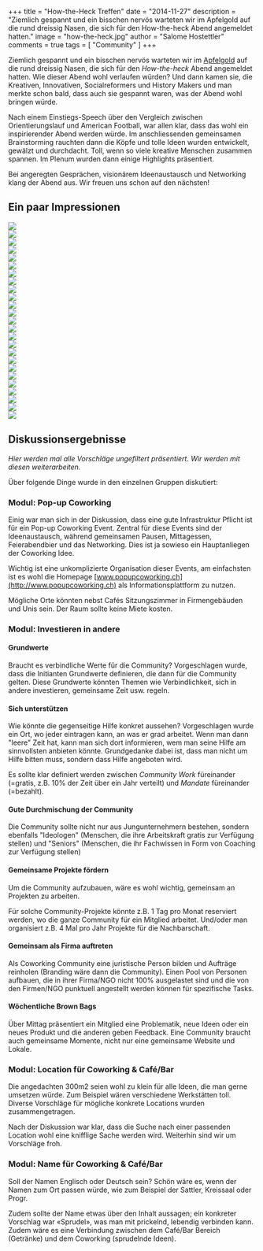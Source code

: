 +++
title = "How-the-Heck Treffen"
date = "2014-11-27"
description = "Ziemlich gespannt und ein bisschen nervös warteten wir im Apfelgold auf die rund dreissig Nasen, die sich für den How-the-heck Abend angemeldet hatten."
image = "how-the-heck.jpg"
author = "Salome Hostettler"
comments = true
tags = [ "Community" ]
+++

Ziemlich gespannt und ein bisschen nervös warteten wir im [Apfelgold](http://www.apfelgold.ch) auf die rund dreissig Nasen, die sich für den *How-the-heck* Abend angemeldet hatten. Wie dieser Abend wohl verlaufen würden? Und dann kamen sie, die Kreativen, Innovativen, Socialreformers und History Makers und man merkte schon bald, dass auch sie gespannt waren, was der Abend wohl bringen würde. 

Nach einem Einstiegs-Speech über den Vergleich zwischen Orientierungslauf und American Football, war allen klar, dass das wohl ein inspirierender Abend werden würde. Im anschliessenden gemeinsamen Brainstorming rauchten dann die Köpfe und tolle Ideen wurden entwickelt, gewälzt und durchdacht. Toll, wenn so viele kreative Menschen zusammen spannen. Im Plenum wurden dann einige Highlights präsentiert.

Bei angeregten Gesprächen, visionärem Ideenaustausch und Networking klang der Abend aus. Wir freuen uns schon auf den nächsten!


## Ein paar Impressionen

<div class="blog-posts-carousel-alt" style="width: 720px;">
  <div>
    <img src="how-the-heck-01.jpg">
  </div>
  <div>
    <img src="how-the-heck-02.jpg">
  </div>
  <div>
    <img src="how-the-heck-03.jpg">
  </div>
  <div>
    <img src="how-the-heck-04.jpg">
  </div>
  <div>
    <img src="how-the-heck-05.jpg">
  </div>
  <div>
    <img src="how-the-heck-06.jpg">
  </div>
  <div>
    <img src="how-the-heck-07.jpg">
  </div>
  <div>
    <img src="how-the-heck-08.jpg">
  </div>
  <div>
    <img src="how-the-heck-09.jpg">
  </div>
  <div>
    <img src="how-the-heck-10.jpg">
  </div>
  <div>
    <img src="how-the-heck-11.jpg">
  </div>
  <div>
    <img src="how-the-heck-12.jpg">
  </div>
  <div>
    <img src="how-the-heck-13.jpg">
  </div>
  <div>
    <img src="how-the-heck-14.jpg">
  </div>
  <div>
    <img src="how-the-heck-15.jpg">
  </div>
  <div>
    <img src="how-the-heck-16.jpg">
  </div>
  <div>
    <img src="how-the-heck-17.jpg">
  </div>
  <div>
    <img src="how-the-heck-18.jpg">
  </div>
  <div>
    <img src="how-the-heck-19.jpg">
  </div>
  <div>
    <img src="how-the-heck-20.jpg">
  </div>
  <div>
    <img src="how-the-heck-21.jpg">
  </div>
  <div>
    <img src="how-the-heck-22.jpg">
  </div>
  <div>
    <img src="how-the-heck-23.jpg">
  </div>
  <div>
    <img src="how-the-heck-24.jpg">
  </div>
  <div>
    <img src="how-the-heck-25.jpg">
  </div>
</div>


## Diskussionsergebnisse

*Hier werden mal alle Vorschläge ungefiltert präsentiert. Wir werden mit diesen weiterarbeiten.*

Über folgende Dinge wurde in den einzelnen Gruppen diskutiert:


### Modul: Pop-up Coworking

Einig war man sich in der Diskussion, dass eine gute Infrastruktur Pflicht ist für ein Pop-up Coworking Event. Zentral für diese Events sind der Ideenaustausch, während gemeinsamen Pausen, Mittagessen, Feierabendbier und das Networking. Dies ist ja sowieso ein Hauptanliegen der Coworking Idee.

Wichtig ist eine unkomplizierte Organisation dieser Events, am einfachsten ist es wohl die Homepage [www.popupcoworking.ch](http://www.popupcoworking.ch) als Informationsplattform zu nutzen. 

Mögliche Orte könnten nebst Cafés Sitzungszimmer in Firmengebäuden und Unis sein. Der Raum sollte keine Miete kosten.


### Modul: Investieren in andere

#### Grundwerte

Braucht es verbindliche Werte für die Community? Vorgeschlagen wurde, dass die Initianten Grundwerte definieren, die dann für die Community gelten. Diese Grundwerte könnten Themen wie Verbindlichkeit, sich in andere investieren, gemeinsame Zeit usw. regeln.


#### Sich unterstützen

Wie könnte die gegenseitige Hilfe konkret aussehen? Vorgeschlagen wurde ein Ort, wo jeder eintragen kann, an was er grad arbeitet. Wenn man dann "leere" Zeit hat, kann man sich dort informieren, wem man seine Hilfe am sinnvollsten anbieten könnte. Grundgedanke dabei ist, dass man nicht um Hilfe bitten muss, sondern dass Hilfe angeboten wird. 

Es sollte klar definiert werden zwischen *Community Work* füreinander (=gratis, z.B. 10% der Zeit über ein Jahr verteilt) und *Mandate* füreinander (=bezahlt).


#### Gute Durchmischung der Community

Die Community sollte nicht nur aus Jungunternehmern bestehen, sondern ebenfalls "Ideologen" (Menschen, die ihre Arbeitskraft gratis zur Verfügung stellen) und "Seniors" (Menschen, die ihr Fachwissen in Form von Coaching zur Verfügung stellen)


#### Gemeinsame Projekte fördern

Um die Community aufzubauen, wäre es wohl wichtig, gemeinsam an Projekten zu arbeiten.

Für solche Community-Projekte könnte z.B. 1 Tag pro Monat reserviert werden, wo die ganze Community für ein Mitglied arbeitet. Und/oder man organisiert z.B. 4 Mal pro Jahr Projekte für die Nachbarschaft. 


#### Gemeinsam als Firma auftreten

Als Coworking Community eine juristische Person bilden und Aufträge reinholen (Branding wäre dann die Community). Einen Pool von Personen aufbauen, die in ihrer Firma/NGO nicht 100% ausgelastet sind und die von den Firmen/NGO punktuell angestellt werden können für spezifische Tasks.


#### Wöchentliche Brown Bags

Über Mittag präsentiert ein Mitglied eine Problematik, neue Ideen oder ein neues Produkt und die anderen geben Feedback. Eine Community braucht auch gemeinsame Momente, nicht nur eine gemeinsame Website und Lokale.


### Modul: Location für Coworking & Café/Bar

Die angedachten 300m2 seien wohl zu klein für alle Ideen, die man gerne umsetzen würde. Zum Beispiel wären verschiedene Werkstätten toll. Diverse Vorschläge für mögliche konkrete Locations wurden zusammengetragen. 

Nach der Diskussion war klar, dass die Suche nach einer passenden Location wohl eine knifflige Sache werden wird. Weiterhin sind wir um Vorschläge froh. 


### Modul: Name für Coworking & Café/Bar

Soll der Namen Englisch oder Deutsch sein? Schön wäre es, wenn der Namen zum Ort passen würde, wie zum Beispiel der Sattler, Kreissaal oder Progr.

Zudem sollte der Name etwas über den Inhalt aussagen; ein konkreter Vorschlag war «Sprudel», was man mit prickelnd, lebendig verbinden kann. Zudem wäre es eine Verbindung zwischen dem Café/Bar Bereich (Getränke) und dem Coworking (sprudelnde Ideen). 
